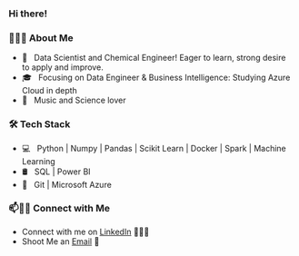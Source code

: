 ### Hi there! 

<!--
**onlyArsh/onlyArsh** is a ✨ _special_ ✨ repository because its `README.md` (this file) appears on your GitHub profile.
Here are some ideas to get you started:

- 🔭 I’m currently working on ...
- 🌱 I’m currently learning ...
- 👯 I’m looking to collaborate on ...
- 🤔 I’m looking for help with ...
- 💬 Ask me about ...
- 📫 How to reach me: ...
- 😄 Pronouns: ...
- ⚡ Fun fact: ...
-->

<h3> 👨🏻‍💻 About Me </h3>

- 🤔 &nbsp; Data Scientist and Chemical Engineer! Eager to learn, strong desire to apply and improve.
- 🎓 &nbsp; Focusing on Data Engineer & Business Intelligence: Studying Azure Cloud in depth
- 🌱 &nbsp; Music and Science lover 

<h3>🛠 Tech Stack</h3>

- 💻 &nbsp; Python | Numpy | Pandas | Scikit Learn | Docker | Spark | Machine Learning
- 🛢 &nbsp; SQL | Power BI
- 🔧 &nbsp; Git | Microsoft Azure

### 📫🤝🏻 Connect with Me

 - Connect with me on [LinkedIn](https://www.linkedin.com/in/jeanfabra/) 👨🏻‍💻
 - Shoot Me an [Email](mailto:jeanfabra11@gmail.com) 💌
